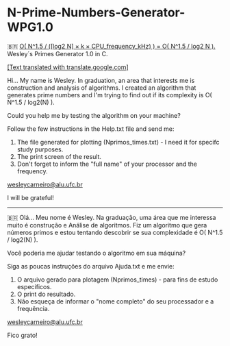 # N-Prime-Numbers-Generator-WPG1.0
🇧🇷 [O( N^1.5 / ([log2 N] × k × CPU_frequency_kHz) ) = O( N^1.5 / log2 N ).](https://drive.google.com/drive/u/1/folders/1WmZ8R-ODHwwd0fHH7YJKG0q2-fnglXUL)
Wesley´s Primes Generator 1.0 in C.

[[Text translated with translate.google.com]](https://translate.google.com.br/?hl=pt-BR&sl=pt&tl=en&text=Ol%C3%A1...%20Meu%20nome%20%C3%A9%20Wesley.%20Na%20gradua%C3%A7%C3%A3o%2C%20uma%20%C3%A1rea%20que%20me%20interessa%20muito%20%C3%A9%20constru%C3%A7%C3%A3o%20e%20An%C3%A1lise%20de%20algoritmos.%0AFiz%20um%20algoritmo%20que%20gera%20n%C3%BAmeros%20primos%20e%20estou%20tentando%20descobrir%20se%20sua%20complexidade%20%C3%A9%20O(%20N%5E1.5%20%2F%20log2(N)%20).%0A%0AVoc%C3%AA%20poderia%20me%20ajudar%20testando%20o%20algoritmo%20em%20sua%20m%C3%A1quina%3F%0A%0ASiga%20as%20poucas%20instru%C3%A7%C3%B5es%20do%20arquivo%20Ajuda.txt%20e%20me%20envie%3A%0A1.%20O%20arquivo%20txt%20que%20foi%20gerado%20para%20plotagem%0A2.%20O%20print%20do%20resultado.%0A%0Awesleyalves11%40gmail.com%0AFicarei%20grato!%0A&op=translate)

Hi... My name is Wesley. In graduation, an area that interests me is construction and analysis of algorithms.
I created an algorithm that generates prime numbers and I'm trying to find out if its complexity is O( N^1.5 / log2(N) ).

Could you help me by testing the algorithm on your machine?

Follow the few instructions in the Help.txt file and send me:
1. The file generated for plotting (Nprimos_times.txt)  - I need it for specifc study purposes.
2. The print screen of the result.
3. Don't forget to inform the "full name" of your processor and the frequency.

wesleycarneiro@alu.ufc.br

I will be grateful!

------------------------------------
🇧🇷 Olá... Meu nome é Wesley. Na graduação, uma área que me interessa muito é construção e Análise de algoritmos.
Fiz um algoritmo que gera números primos e estou tentando descobrir se sua complexidade é O( N^1.5 / log2(N) ).

Você poderia me ajudar testando o algoritmo em sua máquina?

Siga as poucas instruções do arquivo Ajuda.txt e me envie:
1. O arquivo gerado para plotagem (Nprimos_times) - para fins de estudo específicos.
2. O print do resultado.
3. Não esqueça de informar o "nome completo" do seu processador e a frequência.

wesleycarneiro@alu.ufc.br

Fico grato!



